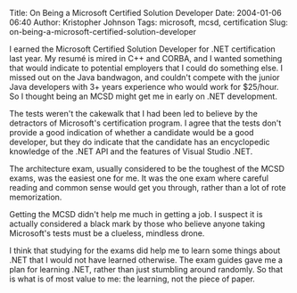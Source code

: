 Title: On Being a Microsoft Certified Solution Developer
Date: 2004-01-06 06:40
Author: Kristopher Johnson
Tags: microsoft, mcsd, certification
Slug: on-being-a-microsoft-certified-solution-developer

I earned the Microsoft Certified Solution Developer for .NET
certification last year. My resumé is mired in C++ and CORBA, and I
wanted something that would indicate to potential employers that I could
do something else. I missed out on the Java bandwagon, and couldn't
compete with the junior Java developers with 3+ years experience who
would work for $25/hour. So I thought being an MCSD might get me in
early on .NET development.

The tests weren't the cakewalk that I had been led to believe by the
detractors of Microsoft's certification program. I agree that the tests
don't provide a good indication of whether a candidate would be a good
developer, but they do indicate that the candidate has an encyclopedic
knowledge of the .NET API and the features of Visual Studio .NET.

The architecture exam, usually considered to be the toughest of the MCSD
exams, was the easiest one for me. It was the one exam where careful
reading and common sense would get you through, rather than a lot of
rote memorization.

Getting the MCSD didn't help me much in getting a job. I suspect it is
actually considered a black mark by those who believe anyone taking
Microsoft's tests must be a clueless, mindless drone.

I think that studying for the exams did help me to learn some things
about .NET that I would not have learned otherwise. The exam guides gave
me a plan for learning .NET, rather than just stumbling around randomly.
So that is what is of most value to me: the learning, not the piece of
paper.

